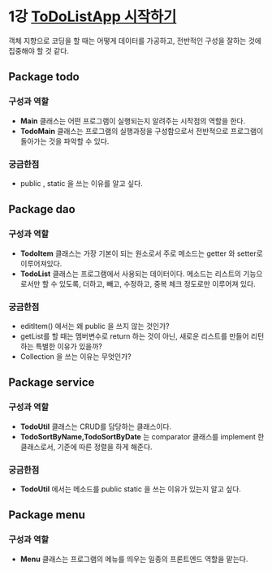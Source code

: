 # 1강 [ToDoListApp 시작하기](https://www.youtube.com/watch?v=alpgDkyjW5s/)

객체 지향으로 코딩을 할 때는 어떻게 데이터를 가공하고, 전반적인 구성을 잘하는 것에 집중해야 할 것 같다. 
## Package todo
### 구성과 역할
- __Main__ 클래스는 어떤 프로그램이 실행되는지 알려주는 시작점의 역할을 한다.
- __TodoMain__ 클래스는 프로그램의 실행과정을 구성함으로서 전반적으로 프로그램이 돌아가는 것을 파악할 수 있다.
### 궁금한점 
- public , static 을 쓰는 이유를 알고 싶다. 
## Package dao 
### 구성과 역할
- __TodoItem__ 클래스는 가장 기본이 되는 원소로서 주로 메소드는 getter 와 setter로 이루어져있다. 
- __TodoList__ 클래스는 프로그램에서 사용되는 데이터이다. 메소드는 리스트의 기능으로서만 할 수 있도록, 더하고, 빼고, 수정하고, 중복 체크 정도로만 이루어져 있다.
### 궁금한점 
- editItem() 에서는 왜 public 을 쓰지 않는 것인가? 
- getList를 할 때는 멤버변수로 return 하는 것이 아닌, 새로운 리스트를 만들어 리턴하는 특별한 이유가 있을까?
- Collection 을 쓰는 이유는 무엇인가? 
## Package service 
### 구성과 역할
- __TodoUtil__ 클래스는 CRUD를 담당하는 클래스이다.
- __TodoSortByName,TodoSortByDate__ 는 comparator 클래스를 implement 한 클래스로서, 기준에 따른 정렬을 하게 해준다.
### 궁금한점 
- __TodoUtil__ 에서는 메소드를 public static 을 쓰는 이유가 있는지 알고 싶다. 
## Package menu
### 구성과 역할
- __Menu__ 클래스는 프로그램의 메뉴를 띄우는 일종의 프론트엔드 역할을 맡는다. 
